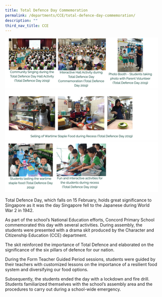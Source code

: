 ```yaml
---
title: Total Defence Day Commemoration
permalink: /departments/CCE/total-defence-day-commemoration/
description: ""
third_nav_title: CCE
---
```

![](/images/tdf1.png)
![](/images/tdf2.png)
![](/images/tdf3.png)

Total Defence Day, which falls on 15 February, holds great significance to Singapore as it was the day Singapore fell to the Japanese during World War 2 in 1942.

As part of the school’s National Education efforts, Concord Primary School commemorated this day with several activities. During assembly, the students were presented with a drama skit produced by the Character and Citizenship Education (CCE) department.

The skit reinforced the importance of Total Defence and elaborated on the significance of the six pillars of defence for our nation.

During the Form Teacher Guided Period sessions, students were guided by their teachers with customized lessons on the importance of a resilient food system and diversifying our food options.

Subsequently, the students ended the day with a lockdown and fire drill. Students familiarized themselves with the school’s assembly area and the procedures to carry out during a school-wide emergency.